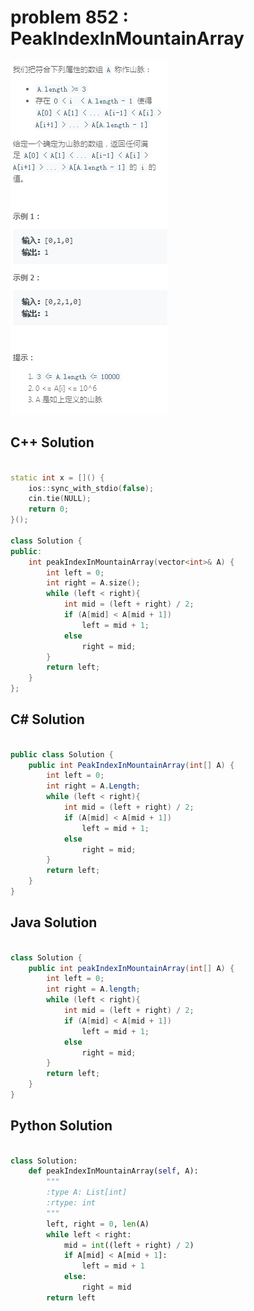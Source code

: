 
# problem 852 : PeakIndexInMountainArray

<img src="https://github.com/Peefy/PeefyLeetCode/blob/master/doc/801-900/852.PeakIndexInMountainArray/problem.png"/>

## C++ Solution

```c++

static int x = []() {
    ios::sync_with_stdio(false); 
    cin.tie(NULL);              
    return 0;
}();

class Solution {
public:
    int peakIndexInMountainArray(vector<int>& A) {
        int left = 0;
        int right = A.size();
        while (left < right){
            int mid = (left + right) / 2;
            if (A[mid] < A[mid + 1])  
                left = mid + 1;
            else
                right = mid;
        }
        return left;
    }
};

```

## C# Solution

```csharp

public class Solution {
    public int PeakIndexInMountainArray(int[] A) {
        int left = 0;
        int right = A.Length;
        while (left < right){
            int mid = (left + right) / 2;
            if (A[mid] < A[mid + 1])  
                left = mid + 1;
            else
                right = mid;
        }
        return left;
    }
}

```

## Java Solution

```java

class Solution {
    public int peakIndexInMountainArray(int[] A) {
        int left = 0;
        int right = A.length;
        while (left < right){
            int mid = (left + right) / 2;
            if (A[mid] < A[mid + 1])  
                left = mid + 1;
            else
                right = mid;
        }
        return left;
    }
}

```

## Python Solution

```python

class Solution:
    def peakIndexInMountainArray(self, A):
        """
        :type A: List[int]
        :rtype: int
        """
        left, right = 0, len(A)
        while left < right:
            mid = int((left + right) / 2)
            if A[mid] < A[mid + 1]:  
                left = mid + 1
            else:
                right = mid 
        return left

```






